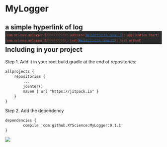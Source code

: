 # MyLogger
a simple hyperlink of log      
![image](https://github.com/XYScience/MyLogger/raw/master/screenshots/result.png)
Including in your project    
-------------------------     
Step 1. Add it in your root build.gradle at the end of repositories:

	allprojects {
		repositories {
			...
			jcenter()
			maven { url "https://jitpack.io" }
		}
	}
Step 2. Add the dependency

	dependencies {
	        compile 'com.github.XYScience:MyLogger:0.1.1'
	}       
[![](https://jitpack.io/v/XYScience/MyLogger.svg)](https://jitpack.io/#XYScience/MyLogger)
